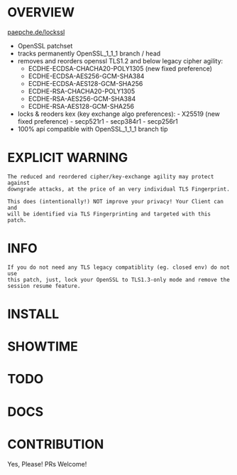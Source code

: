 # OVERVIEW

[paepche.de/lockssl](https://paepcke.de/lockssl)

* OpenSSL patchset
* tracks permanently OpenSSL_1_1_1 branch / head 
* removes and reorders openssl TLS1.2 and below legacy cipher agility:
	- ECDHE-ECDSA-CHACHA20-POLY1305 (new fixed preference)
	- ECDHE-ECDSA-AES256-GCM-SHA384
	- ECDHE-ECDSA-AES128-GCM-SHA256
	- ECDHE-RSA-CHACHA20-POLY1305
	- ECDHE-RSA-AES256-GCM-SHA384
	- ECDHE-RSA-AES128-GCM-SHA256
* locks & reoders kex (key exchange algo preferences):
        - X25519 (new fixed preference)
        - secp521r1 
        - secp384r1 
        - secp256r1 
* 100% api compatible with OpenSSL_1_1_1 branch tip 

# EXPLICIT WARNING


	The reduced and reordered cipher/key-exchange agility may protect against 
	downgrade attacks, at the price of an very individual TLS Fingerprint.

	This does (intentionally!) NOT improve your privacy! Your Client can and
	will be identified via TLS Fingerprinting and targeted with this patch.


# INFO


	If you do not need any TLS legacy compatiblity (eg. closed env) do not use
	this patch, just, lock your OpenSSL to TLS1.3-only mode and remove the 
	session resume feature. 


# INSTALL 

# SHOWTIME

# TODO

# DOCS

# CONTRIBUTION

Yes, Please! PRs Welcome! 
